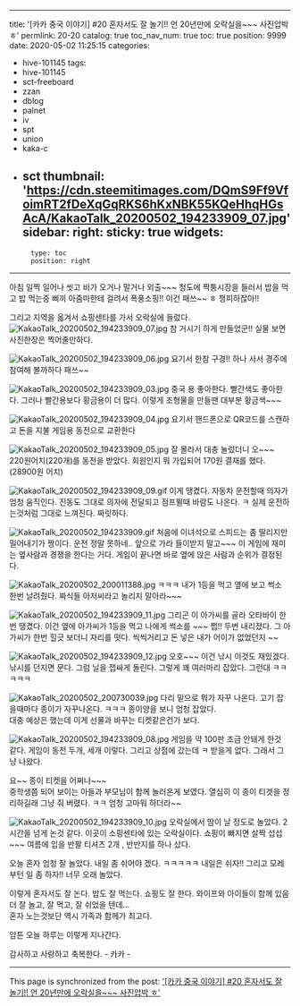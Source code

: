 
---
title: '[카카 중국 이야기] #20 혼자서도 잘 놀기!! 언 20년만에 오락실을~~~  사진압박 ㅎ'
permlink: 20-20
catalog: true
toc_nav_num: true
toc: true
position: 9999
date: 2020-05-02 11:25:15
categories:
- hive-101145
tags:
- hive-101145
- sct-freeboard
- zzan
- dblog
- palnet
- iv
- spt
- union
- kaka-c
- sct
thumbnail: 'https://cdn.steemitimages.com/DQmS9Ff9VfoimRT2fDeXqGqRKS6hKxNBK55KQeHhqHGsAcA/KakaoTalk_20200502_194233909_07.jpg'
sidebar:
    right:
        sticky: true
widgets:
    -
        type: toc
        position: right
---


아침 일찍 일어나 씻고 비가 오거나 말거나 외출~~~
청도에 짝퉁시장을 들러서 밥을 먹고 밥 먹는중
삐끼 아줌마한테 걸려서 폭풍소핑!! 이건 패쓰~~ ㅎ
챙피하잖아!! 

그리고 지역을 옮겨서 쇼핑센타를 가서 오락실에 들렀다. 
![KakaoTalk_20200502_194233909_07.jpg](https://cdn.steemitimages.com/DQmS9Ff9VfoimRT2fDeXqGqRKS6hKxNBK55KQeHhqHGsAcA/KakaoTalk_20200502_194233909_07.jpg)
참 거시기 하게 만들었군!! 실물 보면 사진한장은 찍어줄만하다.

![KakaoTalk_20200502_194233909_06.jpg](https://cdn.steemitimages.com/DQmPRn1FLLB4h89wPbUUuUcZjGAtHn8X95wn7PbYAr8Mj3U/KakaoTalk_20200502_194233909_06.jpg)
요기서 한참 구경!! 하나 사서 경주에 참여해 볼까하다 패쓰~~

![KakaoTalk_20200502_194233909_03.jpg](https://cdn.steemitimages.com/DQmQeJDQwQqMCf7nQd2o3RfZUVctD3ACiUw7hRRHJPG5ybX/KakaoTalk_20200502_194233909_03.jpg)
중국 용 좋아한다.  빨간색도 좋아한다.  그러나 빨간용보다 황금용이
더 많다.  이렇게 조형물을 만들땐 대부분 황금색~~~

![KakaoTalk_20200502_194233909_04.jpg](https://cdn.steemitimages.com/DQmV2pjAZygDpX4xJr4GorkCSuLNL33RyxVBrttzWjUstYe/KakaoTalk_20200502_194233909_04.jpg)
요기서 핸드폰으로 QR코드를 스캔하고 돈을 지불 게임용 동전으로 교환한다

![KakaoTalk_20200502_194233909_05.jpg](https://cdn.steemitimages.com/DQmZRTmWRMakSpgGcKcAuN9AgvtSa43dWZjmiskPfm9qzn2/KakaoTalk_20200502_194233909_05.jpg)
잘 몰라서 대충 눌렀더니 오~~~ 220원어치(220개)를 동전을 받았다.
회원인지 뭐 가입되어 170원 결재를 했다. (28900원 어치)

![KakaoTalk_20200502_194233909_09.gif](https://cdn.steemitimages.com/DQmNmTnXnzRqPGfFaCjxTR72jsQ2VgKr7Lu9v1PSW44A5Ck/KakaoTalk_20200502_194233909_09.gif)
이게 땡겼다.  자동차 운전할때 의자가 엄청 움직인다.
진동도 그대로 의자에 전달되고 점프뛸때 바람도 나온다. ㅋ
실제 운전하는것처럼 그대로 느껴진다.  짜릿하다. 

![KakaoTalk_20200502_194233909.gif](https://cdn.steemitimages.com/DQmX4ru37GqUvnhrLXM8cGNyPojt1MeYUbaqZUg2bNN1NN1/KakaoTalk_20200502_194233909.gif)
처음에 이녀석으로 스피드는 좀 딸리지만 밀어내기가 짱이다.
운전 정말 못하네..  앞으로 가라 들이받지 말고~~~
이 게임에 재미는 옆사람과 경쟁을 한다는 거다. 
게임이 끝나면 바로 옆에 앉은 사람과 순위가 결정된다. 

![KakaoTalk_20200502_200011388.jpg](https://cdn.steemitimages.com/DQmasAEgk5ZVwZSqFMMAUT2sMej7ha7wFCvi65EQFoMJKYm/KakaoTalk_20200502_200011388.jpg) 
ㅋㅋㅋ 내가 1등을 먹고 옆에 보고 썩소 한번 날려줬다. 
짜식들 아저씨라고 놀리지 말아라~~~

![KakaoTalk_20200502_194233909_11.jpg](https://cdn.steemitimages.com/DQmbZdT7dKBrSoMjNZaS1XYsPJrzaCnkQSbrpW8Lypb81x5/KakaoTalk_20200502_194233909_11.jpg)
그리곤 이 아가씨를 골라 오타바이 한번 땡겼다. 
이건 옆에 아가씨가 1등을 먹고 나에게 썩소를 ~~~ 쩝!!
두번 내리졌다. 그 아가씨가 한번 힐긋 보더니 자리를 떳다.
씩씩거리고 돈 넣은 내가 어이가 없었던지 ~~

![KakaoTalk_20200502_194233909_12.jpg](https://cdn.steemitimages.com/DQmdCueVbVgm4tz3Lkw8PT32EF37vntmS54xCpG4dDMxh4f/KakaoTalk_20200502_194233909_12.jpg)
오호~~~ 이건 낚시 이것도 재밌겠다. 
낚시를 던지면 문다. 그럼 닐을 잽싸게 돌린다. 
그렇게 꽤 여러마리 잡았다.  그런대 ㅋㅋㅋㅋㅋ

![KakaoTalk_20200502_200730039.jpg](https://cdn.steemitimages.com/DQmYbBB7vvnX2b5idxeZn7sfBQk4WZKbVKGvH8R15RM5Emi/KakaoTalk_20200502_200730039.jpg)
다리 밑으로 뭐가 자꾸 나온다.  고기 잡을때마다 종이가 자꾸나온다.
ㅋㅋㅋ 종이양을 보니 엄청 잡았다.  
대충 예상은 했는데 이게 선물과 바꾸는 티켓같은건가 보다.

![KakaoTalk_20200502_194233909_08.jpg](https://cdn.steemitimages.com/DQmdYXSiETAPQK3qpKxLpnA8e95fr3PNuE67HfEpNzJLqfA/KakaoTalk_20200502_194233909_08.jpg)
게임을 약 100판 조금 안돼게 한것 같다.
게임이 동전 두개, 세개 이렇다. 
그리고 상점에 갔는데 ㅋ 받을게 없다.   그래서 그냥 나왔다. 

요~~ 종이 티켓을 어쩌나~~~  
중학생쯤 되어 보이는 아들과 부모님이 함께 놀러온게 보였다.
열심히 이 종이 티겟을 정리하길래 그냥 줘 버렸다. 
ㅋㅋ 엄청 고마워 하더라~~

![KakaoTalk_20200502_194233909_10.jpg](https://cdn.steemitimages.com/DQmYv1kT95njauz4Z9rsQbfZan2QKyJm1SRM7qCEZHh2cGF/KakaoTalk_20200502_194233909_10.jpg)
오락실에서 땀이 날 정도로 놀았다. 
2시간을 넘게 논것 같다.   이곳이 소핑센타에 있는 오락실이다.
쇼핑이 빠지면 살짝 섭섭~~~ 
여름에 입을 반팔 티셔츠 2개 , 반반지를 하나 샀다. 

오늘 혼자 엄청 잘 놀았다.  내일 좀 쉬어야 겠다. 
ㅋㅋㅋㅋㅋ  내일은 쉬자!! 
그리고 모레부턴 일 좀 하자!! 너무 오래 놀았다. 

이렇게 혼자서도 잘 논다.  밥도 잘 먹는다. 
쇼핑도 잘 한다.  와이프와 아이들이 함께 있음 
더 잘 놀고, 잘 먹고,  잘 쉬었을 텐데...  
혼자 노는것보단 역시 가족과 함께가 최고다. 

암튼 오늘 하루는 이렇게 지나간다.

감사하고 사랑하고 축복한다. - 카카 -

- - -

This page is synchronized from the post: ['[카카 중국 이야기] #20 혼자서도 잘 놀기!! 언 20년만에 오락실을~~~  사진압박 ㅎ'](https://steemit.com/@kibumh/20-20)

